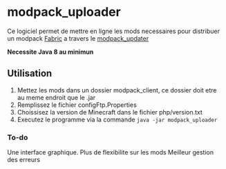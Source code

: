 # modpack_uploader

Ce logiciel permet de mettre en ligne les mods necessaires pour distribuer un modpack  [Fabric](https://fabricmc.net/) a travers le [modpack_updater](https://github.com/lebonq/modpack_updater)

**Necessite Java 8 au minimun**

## Utilisation

1. Mettez les mods dans un dossier modpack_client, ce dossier doit etre au meme endroit que le .jar
2. Remplissez le fichier configFtp.Properties
3. Choissisez la version de Minecraft dans le fichier php/version.txt
4. Executez le programme via la commande ```java -jar modpack_uploader```

### To-do

Une interface graphique.
Plus de flexibilite sur les mods
Meilleur gestion des erreurs
